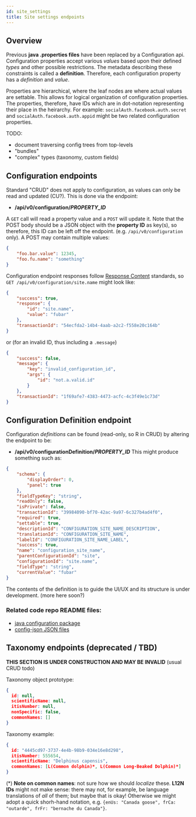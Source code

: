 ```yaml
---
id: site_settings
title: Site settings endpoints
---
```


## Overview
Previous **java .properties files** have been replaced by a Configuration api.  Configuration properties accept various *values* based upon their defined *types* and other possible restrictions.  The metadata describing these constraints is called a **definition**.  Therefore, each configuration property has a *definition* and *value*.

Properties are hierarchical, where the leaf nodes are where actual values are settable. This allows for logical organization of configuration properties.  The properties, therefore, have IDs which are in dot-notation representing their place in the heirarchy.  For example: `socialAuth.facebook.auth.secret` and `socialAuth.facebook.auth.appid` might be two related configuration properties.

TODO:
- document traversing config trees from top-levels
- "bundles"
- "complex" types (taxonomy, custom fields)

## Configuration endpoints

Standard "CRUD" does not apply to configuration, as values can only be read and updated (CU?).  This is done via the endpoint:

* **/api/v0/configuration/*PROPERTY_ID***

A `GET` call will read a property value and a `POST` will update it.  Note that the POST body should be a JSON object with the **property ID** as key(s), so therefore, this ID can be left off the endpoint.  (e.g. `/api/v0/configuration` only).   A POST may contain multiple values:
```json
{
    "foo.bar.value": 12345,
    "foo.fu.name": "something"
}
```

Configuration endpoint responses follow [Response Content](/docs/developers/edmapi/edm_api_overview#response-content) standards, so `GET /api/v0/configuration/site.name` might look like:
```json
{
    "success": true,
    "response": {
        "id": "site.name",
        "value": "fubar"
    },
    "transactionId": "54ecfda2-14b4-4aab-a2c2-f558e20c164b"
}
```
or (for an invalid ID, thus including a `.message`)
```json
{
    "success": false,
    "message": {
        "key": "invalid_configuration_id",
        "args": {
            "id": "not.a.valid.id"
        }
    },
    "transactionId": "1f69afe7-4383-4473-acfc-4c3f49e1c73d"
}
```

## Configuration Definition endpoint

Configuration *definitions* can be found (read-only, so R in CRUD) by altering the endpoint to be:
* **/api/v0/configurationDefinition/*PROPERTY_ID***
This might produce something such as:
```json
{
    "schema": {
        "displayOrder": 0,
        "panel": true
    },
    "fieldTypeKey": "string",
    "readOnly": false,
    "isPrivate": false,
    "transactionId": "39984090-bf70-42ac-9a97-6c327b4ad4f0",
    "required": true,
    "settable": true,
    "descriptionId": "CONFIGURATION_SITE_NAME_DESCRIPTION",
    "translationId": "CONFIGURATION_SITE_NAME",
    "labelId": "CONFIGURATION_SITE_NAME_LABEL",
    "success": true,
    "name": "configuration_site_name",
    "parentConfigurationId": "site",
    "configurationId": "site.name",
    "fieldType": "string",
    "currentValue": "fubar"
}
```

The contents of the definition is to guide the UI/UX and its structure is under development.
(more here soon?)

### Related code repo README files:
* [java configuration package](https://github.com/WildMeOrg/Wildbook/tree/uiux/src/main/java/org/ecocean/configuration)
* [config-json JSON files](https://github.com/WildMeOrg/Wildbook/blob/uiux/src/main/resources/bundles/config-json/README.md)


## Taxonomy endpoints (deprecated / TBD)
**THIS SECTION IS UNDER CONSTRUCTION AND MAY BE INVALID**
(usual CRUD todo)

Taxonomy object prototype:
```json
{
  id: null,
  scientificName: null,
  itisNumber: null,
  nonSpecific: false,
  commonNames: []
}
```

Taxonomy example:
```json
{
  id: "4445cd97-3737-4e4b-98b9-034e16e8d298",
  itisNumber: 555654,
  scientificName: "Delphinus capensis",
  commonNames: [L(Common dolphin)*, L(Common Long-Beaked Dolphin)*]
}
```

(*) **Note on common names**: not sure how we should *localize* these.  **L12N IDs** might not make sense: there may not, for example, be language translations of _all_ of them; but maybe that is okay!  Otherwise we might adopt a quick shorh-hand notation, e.g. `{enUs: "Canada goose", frCa: "outarde", frFr: "bernache du Canada"}`.
